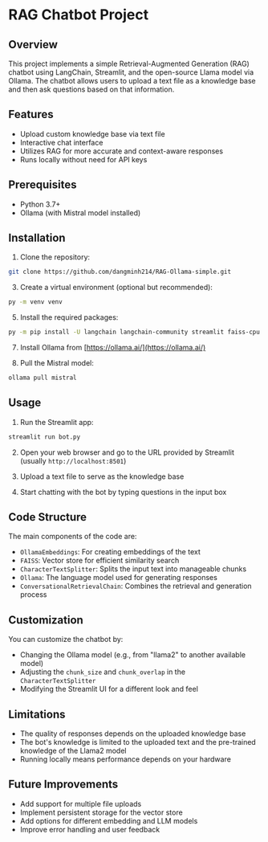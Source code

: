 # RAG Chatbot Project

## Overview

This project implements a simple Retrieval-Augmented Generation (RAG) chatbot using LangChain, Streamlit, and the open-source Llama model via Ollama. The chatbot allows users to upload a text file as a knowledge base and then ask questions based on that information.

## Features

- Upload custom knowledge base via text file
- Interactive chat interface
- Utilizes RAG for more accurate and context-aware responses
- Runs locally without need for API keys

## Prerequisites

- Python 3.7+
- Ollama (with Mistral model installed)

## Installation

1. Clone the repository:
```bash 
git clone https://github.com/dangminh214/RAG-Ollama-simple.git
```

3. Create a virtual environment (optional but recommended):
```bash
py -m venv venv
```

5. Install the required packages:
```bash
py -m pip install -U langchain langchain-community streamlit faiss-cpu
```

7. Install Ollama from [https://ollama.ai/](https://ollama.ai/)

8. Pull the Mistral model:
```bash
ollama pull mistral
```

## Usage

1. Run the Streamlit app:
```bash
streamlit run bot.py
```

2. Open your web browser and go to the URL provided by Streamlit (usually `http://localhost:8501`)

3. Upload a text file to serve as the knowledge base

4. Start chatting with the bot by typing questions in the input box

## Code Structure

The main components of the code are:

- `OllamaEmbeddings`: For creating embeddings of the text
- `FAISS`: Vector store for efficient similarity search
- `CharacterTextSplitter`: Splits the input text into manageable chunks
- `Ollama`: The language model used for generating responses
- `ConversationalRetrievalChain`: Combines the retrieval and generation process

## Customization

You can customize the chatbot by:

- Changing the Ollama model (e.g., from "llama2" to another available model)
- Adjusting the `chunk_size` and `chunk_overlap` in the `CharacterTextSplitter`
- Modifying the Streamlit UI for a different look and feel

## Limitations

- The quality of responses depends on the uploaded knowledge base
- The bot's knowledge is limited to the uploaded text and the pre-trained knowledge of the Llama2 model
- Running locally means performance depends on your hardware

## Future Improvements

- Add support for multiple file uploads
- Implement persistent storage for the vector store
- Add options for different embedding and LLM models
- Improve error handling and user feedback
